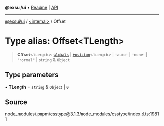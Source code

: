 **@exsui/ui** • [Readme](../../README.md) \| [API](../../globals.md)

***

[@exsui/ui](../../README.md) / [\<internal\>](../README.md) / Offset

# Type alias: Offset\<TLength\>

> **Offset**\<`TLength`\>: [`Globals`](Globals.md) \| [`Position`](Position-1.md)\<`TLength`\> \| `"auto"` \| `"none"` \| `"normal"` \| `string` & `Object`

## Type parameters

• **TLength** = `string` & `Object` \| `0`

## Source

node\_modules/.pnpm/csstype@3.1.3/node\_modules/csstype/index.d.ts:19811
